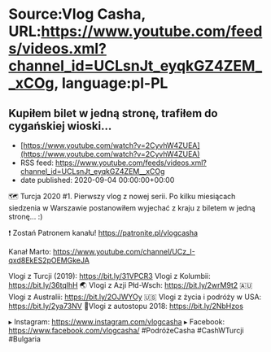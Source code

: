 # Source:Vlog Casha, URL:https://www.youtube.com/feeds/videos.xml?channel_id=UCLsnJt_eyqkGZ4ZEM__xCOg, language:pl-PL

## Kupiłem bilet w jedną stronę, trafiłem do cygańskiej wioski...
 - [https://www.youtube.com/watch?v=2CyvhW4ZUEA](https://www.youtube.com/watch?v=2CyvhW4ZUEA)
 - RSS feed: https://www.youtube.com/feeds/videos.xml?channel_id=UCLsnJt_eyqkGZ4ZEM__xCOg
 - date published: 2020-09-04 00:00:00+00:00

🗺️ Turcja 2020 #1. Pierwszy vlog z nowej serii. Po kilku miesiącach siedzenia w Warszawie postanowiłem wyjechać z kraju z biletem w jedną stronę... :)

❗ Zostań Patronem kanału! 
https://patronite.pl/vlogcasha

Kanał Marto: https://www.youtube.com/channel/UCz_I-qxd8EkES2pOEMGkeJA

Vlogi z Turcji (2019): https://bit.ly/31VPCR3
Vlogi z Kolumbii: https://bit.ly/36tqlhH
🌏 Vlogi z Azji Płd-Wsch: https://bit.ly/2wrM9t2
🇦🇺 Vlogi z Australii: https://bit.ly/2OJWYOy
🇺🇸 Vlogi z życia i podróży w USA: https://bit.ly/2ya73NV
🚙Vlogi z autostopu 2018: https://bit.ly/2NbHzos

▸ Instagram: https://www.instagram.com/vlogcasha
▸ Facebook: https://www.facebook.com/vlogcasha/
#PodróżeCasha #CashWTurcji #Bulgaria

